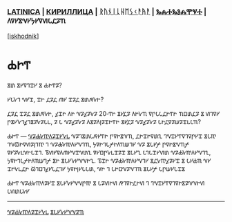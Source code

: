 ### [LATINICA](../Latn/Bog.md) | [КИРИЛЛИЦА](../Cyrl/Бог.md) | [ᚱᚢᚾᛁᚳᚺᛖᛊᚲᚨᚤᚨ](../Runr/ᛒᛟᚷ.md) | [ⰃⰎⰀⰃⰑⰎⰉⰜⰀ](../Glag/Ⰱⱁⰳ.md) | 𐍓𐍠𐍔𐍮𐍝𐍔𐍟𐍔𐍠𐍜𐍡𐍚𐍐𐍴
[[iskhodnik](../KNIGA/Bog.md)]

#  𐍑𐍞𐍒

𐍮𐍨 𐍮𐍔𐍠𐍙𐍢𐍔 𐍮 𐍑𐍞𐍒𐍐?

𐍔𐍡𐍛𐍙 𐍝𐍔𐍢, 𐍢𐍞 𐍚𐍐𐍚 𐍕𐍔 𐍢𐍐𐍚 𐍮𐍨𐍥𐍛𐍞? 

𐍚𐍐𐍚 𐍢𐍐𐍚 𐍮𐍨𐍥𐍛𐍞, 𐍤𐍢𐍞 𐍓𐍞 𐍝𐍐𐍤𐍐𐍛𐍐 20‐𐍒𐍞 𐍮𐍔𐍚𐍐 𐍓𐍞𐍛𐍴 𐍠𐍣𐍡𐍡𐍚𐍞𐍒𐍞 𐍴𐍗𐍨𐍚𐍐 𐍮 𐍜𐍙𐍠𐍔 𐍣𐍮𐍔𐍛𐍙𐍤𐍙𐍮𐍐𐍛𐍐𐍡𐍰, 𐍐 𐍡 𐍝𐍐𐍤𐍐𐍛𐍐 𐍓𐍮𐍐𐍓𐍭𐍐𐍢𐍞𐍒𐍞 𐍮𐍔𐍚𐍐 𐍝𐍐𐍤𐍐𐍛𐍐 𐍡𐍞𐍚𐍠𐍐𐍦𐍐𐍢𐍰𐍡𐍴?

𐍑𐍞𐍒 — [𐍝𐍐𐍑𐍛𐍳𐍓𐍐𐍢𐍔𐍛𐍰](𐍝𐍐𐍑𐍛𐍳𐍓𐍐𐍢𐍔𐍛𐍰.md) 𐍝𐍐𐍙𐍮𐍨𐍡𐍥𐍔𐍒𐍞 𐍣𐍠𐍞𐍮𐍝𐍴, 𐍚𐍞𐍢𐍞𐍠𐍨𐍧 𐍙𐍝𐍢𐍔𐍒𐍠𐍙𐍠𐍣𐍔𐍢 𐍮𐍡𐍳 𐍙𐍝𐍫𐍞𐍠𐍜𐍐𐍭𐍙𐍳 𐍙 𐍝𐍐𐍑𐍛𐍳𐍓𐍔𐍝𐍙𐍴, 𐍟𐍠𐍞𐍙𐍡𐍬𐍞𐍓𐍴𐍦𐍙𐍔 𐍝𐍐 𐍮𐍡𐍔𐍬 𐍣𐍠𐍞𐍮𐍝𐍴𐍬 𐍠𐍔𐍐𐍛𐍰𐍝𐍞𐍡𐍢𐍙. 𐍱𐍜𐍔𐍠𐍓𐍕𐍔𐍝𐍢𐍝𐍨𐍧 𐍠𐍔𐍗𐍣𐍛𐍰𐍢𐍐𐍢 𐍮𐍡𐍔𐍧 𐍡𐍙𐍡𐍢𐍔𐍜𐍨 𐍝𐍐𐍑𐍛𐍳𐍓𐍔𐍝𐍙𐍧, 𐍟𐍠𐍞𐍙𐍡𐍬𐍞𐍓𐍴𐍦𐍙𐍬 𐍮𐍞 𐍮𐍡𐍔𐍛𐍔𐍝𐍝𐍞𐍧. 𐍱𐍢𐍞 𐍝𐍐𐍑𐍛𐍳𐍓𐍔𐍝𐍙𐍔 𐍮𐍚𐍛𐍳𐍤𐍐𐍔𐍢 𐍮 𐍡𐍔𐍑𐍴 𐍝𐍔 𐍢𐍞𐍛𐍰𐍚𐍞 𐍫𐍙𐍗𐍙𐍤𐍔𐍡𐍚𐍙𐍔 𐍟𐍠𐍞𐍭𐍔𐍡𐍡𐍨, 𐍝𐍞 𐍙 𐍡𐍞𐍗𐍝𐍐𐍝𐍙𐍴 𐍮𐍡𐍔𐍬 𐍡𐍣𐍦𐍔𐍡𐍢𐍮

𐍑𐍞𐍒 𐍝𐍐𐍑𐍛𐍳𐍓𐍐𐍔𐍢 𐍮𐍡𐍔𐍛𐍔𐍝𐍝𐍣𐍳 𐍮 𐍡𐍐𐍜𐍞𐍜 𐍥𐍙𐍠𐍞𐍚𐍞𐍜 𐍙 𐍙𐍝𐍢𐍔𐍒𐍠𐍙𐍠𐍞𐍮𐍐𐍝𐍝𐍞𐍜 𐍡𐍜𐍨𐍡𐍛𐍔

___
[𐍝𐍐𐍑𐍛𐍳𐍓𐍐𐍢𐍔𐍛𐍰](𐍝𐍐𐍑𐍛𐍳𐍓𐍐𐍢𐍔𐍛𐍰.md)
[𐍮𐍡𐍔𐍛𐍔𐍝𐍝𐍐𐍴](𐍮𐍡𐍔𐍛𐍔𐍝𐍝𐍐𐍴.md)
